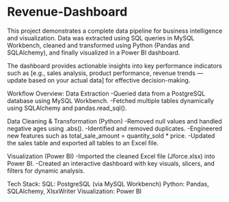 # Revenue-Dashboard
This project demonstrates a complete data pipeline for business intelligence and visualization. Data was extracted using SQL queries in MySQL Workbench, cleaned and transformed using Python (Pandas and SQLAlchemy), and finally visualized in a Power BI dashboard.

The dashboard provides actionable insights into key performance indicators such as [e.g., sales analysis, product performance, revenue trends — update based on your actual data] for effective decision-making.

Workflow Overview:
Data Extraction
-Queried data from a PostgreSQL database using MySQL Workbench.
-Fetched multiple tables dynamically using SQLAlchemy and pandas.read_sql().

Data Cleaning & Transformation (Python)
-Removed null values and handled negative ages using .abs().
-Identified and removed duplicates.
-Engineered new features such as total_sale_amount = quantity_sold * price.
-Updated the sales table and exported all tables to an Excel file.

Visualization (Power BI)
-Imported the cleaned Excel file (Jforce.xlsx) into Power BI.
-Created an interactive dashboard with key visuals, slicers, and filters for dynamic analysis.

Tech Stack:
SQL: PostgreSQL (via MySQL Workbench)
Python: Pandas, SQLAlchemy, XlsxWriter
Visualization: Power BI
